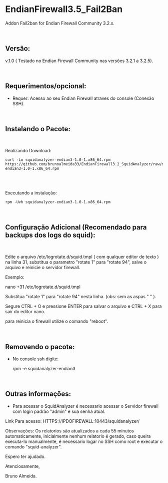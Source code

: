 # EndianFirewall3.5_Fail2Ban
Addon Fail2ban for Endian Firewall Community 3.2.x.

<br>

Versão:
--------

v.1.0 ( Testado no Endian Firewall Community nas versões 3.2.1 a 3.2.5).

<br>

Requerimentos/opcional:
--------
- Requer: Acesso ao seu Endian Firewall atraves do console (Conexão SSH).

<br>

Instalando o Pacote:
--------

<br>

Realizando Download:

    curl -Lo squidanalyzer-endian3-1.0-1.x86_64.rpm  https://github.com/brunoalmeida33/EndianFirewall3.2_SquidAnalyzer/raw/master/squidanalyzer-endian3-1.0-1.x86_64.rpm
    
<br>

<br>

Executando a instalação:

    rpm -Uvh squidanalyzer-endian3-1.0-1.x86_64.rpm
    
<br>

Configuração Adicional (Recomendado para backups dos logs do squid):
--------
<br>

Edite o arquivo /etc/logrotate.d/squid.tmpl ( com qualquer editor de texto ) na linha 31, substitua o parametro "rotate 1" para "rotate 94", salve o arquivo e reinicie o servidor firewall.

Exemplo:

nano +31 /etc/logrotate.d/squid.tmpl 

Substitua "rotate 1" para "rotate 94" nesta linha. (obs: sem as aspas " " ).

Segure CTRL + O e pressione ENTER para salvar o arquivo e CTRL + X para sair do editor nano.

para reinicia o firewall utilize o comando "reboot".

<br>

Removendo o pacote:
--------
- No console ssh digite:

    rpm -e squidanalyzer-endian3
    
  <br>  
    
Outras informações:
------------------

- Para acessar o SquidAnalyzer é necessario acessar o Servidor firewall com login padrão "admin" e sua senha atual.

Link Para acesso: HTTPS://IPDOFIREWALL:10443/squidanalyzer/

Observações: Os relatorios são atualizados a cada 55 minutos automaticamente, inicialmente nenhum relatorio é gerado, caso queira executa-lo manualmente, é necessario logar no SSH como root e executar o comando "squid-analyzer". 

Espero ter ajudado.

Atenciosamente,

Bruno Almeida.
